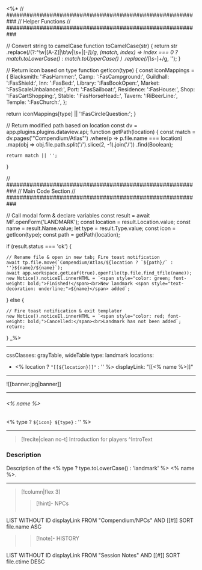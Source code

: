 <%*
// ###########################################################
//                        Helper Functions
// ###########################################################

// Convert string to camelCase
function toCamelCase(str) {
  return str
    .replace(/(?:^\w|[A-Z]|\b\w|\s+|[-_])/g, (match, index) =>
      index === 0 ? match.toLowerCase() : match.toUpperCase()
    )
    .replace(/[\s-_]+/g, '');
}

// Return icon based on type
function getIcon(type) {
  const iconMappings = {
    Blacksmith: ':FasHammer:',
    Camp: ':FasCampground:',
    Guildhall: ':FasShield:',
    Inn: ':FasBed:',
    Library: ':FasBookOpen:',
    Market: ':FasScaleUnbalanced:',
    Port: ':FasSailboat:',
    Residence: ':FasHouse:',
    Shop: ':FasCartShopping:',
    Stable: ':FasHorseHead::',
    Tavern: ':RiBeerLine:',
    Temple: ':FasChurch:',
  };

  return iconMappings[type] || ':FasCircleQuestion:';
}

// Return modified path based on location
const dv = app.plugins.plugins.dataview.api;
function getPath(location) {
	const match = dv.pages('"Compendium/Atlas"')
		.where(p => p.file.name === location)
		.map(obj => obj.file.path.split('/').slice(2, -1).join('/'))
		.find(Boolean);

	return match || '';
}

// ###########################################################
//                        Main Code Section
// ###########################################################

// Call modal form & declare variables
const result = await MF.openForm('LANDMARK');
const location = result.Location.value;
const name = result.Name.value;
let type = result.Type.value;
const icon = getIcon(type);
const path = getPath(location);

if (result.status === 'ok') {

    // Rename file & open in new tab; Fire toast notification
    await tp.file.move(`Compendium/Atlas/${location ? `${path}/` : ''}${name}/${name}`);
    await app.workspace.getLeaf(true).openFile(tp.file.find_tfile(name));
    new Notice().noticeEl.innerHTML = `<span style="color: green; font-weight: bold;">Finished!</span><br>New landmark <span style="text-decoration: underline;">${name}</span> added`;

} else {

    // Fire toast notification & exit templater
    new Notice().noticeEl.innerHTML = `<span style="color: red; font-weight: bold;">Cancelled:</span><br>Landmark has not been added`;
    return;
}
_%>

---
cssClasses: grayTable, wideTable
type: landmark
locations:
 - <% location ? `"[[${location}]]"` : '' %>
displayLink: "[[<% name %>]]"
---

![[banner.jpg|banner]]

---
###### <% name %>
<span class="sub2"><% type ? `${icon} ${type}` : '' %></span>

---

> [!recite|clean no-t]
>	Introduction for players
>^IntroText
	
### Description
Description of the <% type ? type.toLowerCase() : 'landmark' %> <% name %>.

---

> [!column|flex 3]
> > [!hint]-  NPCs
> >```dataview
LIST WITHOUT ID displayLink
FROM "Compendium/NPCs" AND [[#]]
SORT file.name ASC
> 
>> [!note]- HISTORY
>>```dataview
LIST WITHOUT ID displayLink
FROM "Session Notes" AND [[#]]
SORT file.ctime DESC


